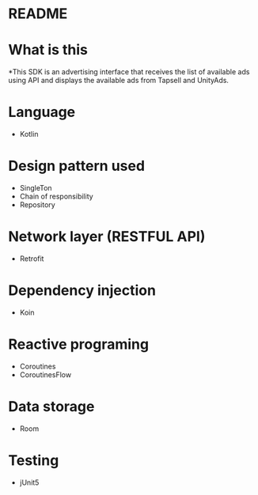 # README #

# What is this #
*This SDK is an advertising interface that receives the list of available ads using API and displays the available ads from Tapsell and UnityAds.

# Language #
* Kotlin

# Design pattern used #
* SingleTon
* Chain of responsibility
* Repository

# Network layer (RESTFUL API) #
* Retrofit

# Dependency injection #
* Koin

# Reactive programing #
* Coroutines
* CoroutinesFlow

# Data storage #
* Room

# Testing #
* jUnit5